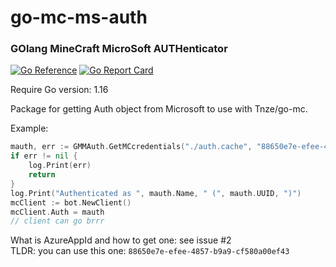 # go-mc-ms-auth
### GOlang MineCraft MicroSoft AUTHenticator
[![Go Reference](https://pkg.go.dev/badge/github.com/maxsupermanhd/go-mc-ms-auth.svg)](https://pkg.go.dev/github.com/maxsupermanhd/go-mc-ms-auth)
[![Go Report Card](https://goreportcard.com/badge/github.com/maxsupermanhd/go-mc-ms-auth)](https://goreportcard.com/report/github.com/maxsupermanhd/go-mc-ms-auth)

Require Go version: 1.16

Package for getting Auth object from Microsoft to use with Tnze/go-mc.

Example:

```go
mauth, err := GMMAuth.GetMCcredentials("./auth.cache", "88650e7e-efee-4857-b9a9-cf580a00ef43")
if err != nil {
	log.Print(err)
	return
}
log.Print("Authenticated as ", mauth.Name, " (", mauth.UUID, ")")
mcClient := bot.NewClient()
mcClient.Auth = mauth
// client can go brrr
```

What is AzureAppId and how to get one: see issue #2\
TLDR: you can use this one: `88650e7e-efee-4857-b9a9-cf580a00ef43`

